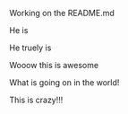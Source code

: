 Working on the README.md

He is

He truely is 

Wooow this is awesome


What is going on in the world!



This is crazy!!!






